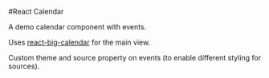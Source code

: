 #React Calendar

A demo calendar component with events.

Uses [react-big-calendar](https://github.com/intljusticemission/react-big-calendar) for the main view.

Custom theme and source property on events (to enable different styling for sources).
